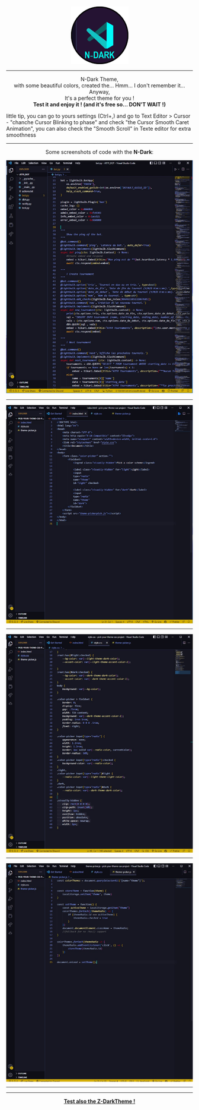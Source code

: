 <p align="center">
    <img src="https://github.com/Akako0/N-darkTheme/raw/HEAD/./icon.png" alt="some code with the 'N-darkTheme' for logo">
</p>
<hr>
<p align="center ">
    N-Dark Theme, <br>
    with some beautiful colors, created the... Hmm... I don't remember it... Anyway,<br>
    It's a perfect theme for you !<br>
    <strong>Test it and enjoy it ! (and it's free so... DON'T WAIT !)</strong>
    <p>little tip, you can go to yours settings (Ctrl+,) and go to Text Editor > Cursor - "chanche Cursor Blinking to phase" and check "the Cursor Smooth Caret Animation", you can also check the "Smooth Scroll" in Texte editor for extra smoothness</p>
</p>
<hr>
<p>
    <p align="center">
        Some screenshots of code with the <strong>N-Dark</strong>:
    </p>
    <p align="center">
        <img src="https://raw.githubusercontent.com/Akako0/N-darkTheme/main/img/python_screenshot.jpg" altt="screenshot of python code">
    <p>
    <hr>
    <p align="center">
        <img align="center" src="https://raw.githubusercontent.com/Akako0/N-darkTheme/main/img/html_screenshot.jpg" alt="screenshot of html code">
    </p>
    <hr>
    <p align="center">
        <img align="center" src="https://raw.githubusercontent.com/Akako0/N-darkTheme/main/img/css_screenshot.jpg" alt="screenshot of css code">
    </p>
    <hr>
    <p align="center">
        <img align="center"  src="https://raw.githubusercontent.com/Akako0/N-darkTheme/main/img/javascript_screenshot.jpg" alt="screenshot of c code">
    </p>
    <hr>
</p>
<hr>
<p align="center">
    <a href="https://marketplace.visualstudio.com/items?itemName=Akako.z-darktheme">
    <strong>Test also the Z-DarkTheme !</strong>
    </a>
</p>
